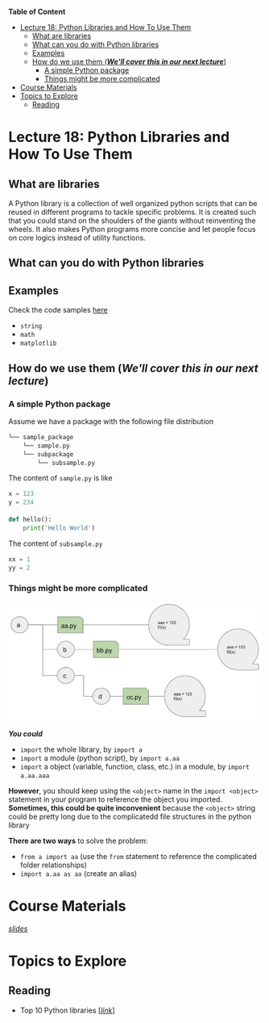 
**Table of Content**
- [Lecture 18: Python Libraries and How To Use Them](#lecture-18-python-libraries-and-how-to-use-them)
  - [What are libraries](#what-are-libraries)
  - [What can you do with Python libraries](#what-can-you-do-with-python-libraries)
  - [Examples](#examples)
  - [How do we use them (***We'll cover this in our next lecture***)](#how-do-we-use-them-well-cover-this-in-our-next-lecture)
    - [A simple Python package](#a-simple-python-package)
    - [Things might be more complicated](#things-might-be-more-complicated)
- [Course Materials](#course-materials)
- [Topics to Explore](#topics-to-explore)
  - [Reading](#reading)


# Lecture 18: Python Libraries and How To Use Them

## What are libraries

A Python library is a collection of well organized python scripts that can be reused in different programs to tackle specific problems. It is created such that you could stand on the shoulders of the giants without reinventing the wheels. It also makes Python programs more concise and let people focus on core logics instead of utility functions.
## What can you do with Python libraries

## Examples
Check the code samples [here](./practice.ipynb)
* `string`
* `math`
* `matplotlib`

## How do we use them (***We'll cover this in our next lecture***)
### A simple Python package
Assume we have a package with the following file distribution
```md
└── sample_package
    └── sample.py
    └── subpackage
        └── subsample.py
```
The content of `sample.py` is like
```python
x = 123
y = 234

def hello():
    print('Hello World')
```

The content of `subsample.py`
```python
xx = 1
yy = 2
```

### Things might be more complicated
![](./library_tree.png)

***You could***
* `import` the whole library, by `import a`
* `import` a module (python script), by `import a.aa`
* `import` a object (variable, function, class, etc.) in a module, by `import a.aa.aaa`


**However**, you should keep using the `<object>` name in the `import <object>` statement in your program to reference the object you imported. **Sometimes, this could be quite inconvenient** because the `<object>` string could be pretty long due to the complicatedd file structures in the python library

**There are two ways** to solve the problem:
* `from a import aa` (use the `from` statement to reference the complicated folder relationships)
* `import a.aa as aa` (create an alias)







# Course Materials
[*slides*](https://docs.google.com/presentation/d/1vzOVB10gz5SWs2NAn4XTrTPJgcqr2_Y8niDloIQi7-A/edit?usp=sharing)


# Topics to Explore
## Reading
* Top 10 Python libraries [[*link*](https://www.interviewbit.com/blog/python-libraries/#:~:text=With%20more%20than%20137%2C000%20libraries,data%20manipulation%2C%20and%20many%20more.)]
